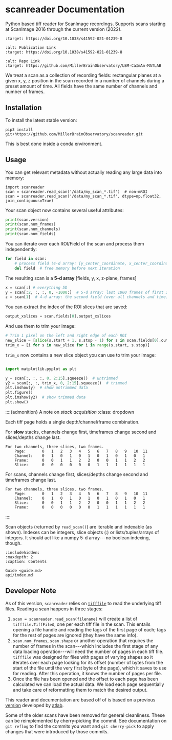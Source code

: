 # scanreader Documentation

Python based tiff reader for ScanImage recordings.
Supports scans starting at ScanImage 2016 through the current version (2022).

```{figure} https://zenodo.org/badge/DOI/10.1007/978-3-319-76207-4_15.svg
:target: https://doi.org/10.1038/s41592-021-01239-8
```

```{figure} https://zenodo.org/badge/DOI/10.1007/978-3-319-76207-4_15.svg
:alt: Publication Link
:target: https://doi.org/10.1038/s41592-021-01239-8
```

```{figure} https://img.shields.io/badge/Repository-black?style=flat-square&logo=github&logoColor=white&link=https%3A%2F%2Fmillerbrainobservatory.github.io%2FLBM-CaImAn-MATLAB%2F
:alt: Repo Link
:target: https://github.com/MillerBrainObservatory/LBM-CaImAn-MATLAB
```

We treat a scan as a collection of recording fields: rectangular planes at a given x, y, z position in the scan recorded in a number of channels during a preset amount of time.
All fields have the same number of channels and number of frames.


## Installation

To install the latest stable version:

```{code-block} bash
pip3 install git+https://github.com/MillerBrainObservatory/scanreader.git
```

This is best done inside a conda environment.

## Usage

You can get relevant metadata without actually reading any large data into memory:

```{code-block} python
import scanreader
scan = scanreader.read_scan('/data/my_scan_*.tif')  # non-mROI
scan = scanreader.read_scan('/data/my_scan_*.tif', dtype=np.float32, join_contiguous=True)
```

Your scan object now contains several useful attributes:

```python
print(scan.version)
print(scan.num_frames)
print(scan.num_channels)
print(scan.num_fields)
```

You can iterate over each ROI/Field of the scan and process them independently:

```python
for field in scan:
    # process field (4-d array: [y_center_coordinate, x_center_coordinate, channels, frames])
    del field  # free memory before next iteration
```

The resulting scan is a **5-d array** [fields, y, x, z-plane, frames]

```python
x = scan[:] # everything 5D
y = scan[:2, :, :, 0, -1000:]  # 5-d array: last 1000 frames of first 2 fields on the first channel
z = scan[1]  # 4-d array: the second field (over all channels and time)
```

You can extract the index of the ROI slices that are saved:

```python
output_xslices = scan.fields[0].output_xslices
```

And use them to trim your image:

```python
# Trim 1 pixel on the left and right edge of each ROI
new_slice = [slice(s.start + 1, s.stop - 1) for s in scan.fields[0].output_xslices]
trim_x = [i for s in new_slice for i in range(s.start, s.stop)]
```

`trim_x` now contains a new slice object you can use to trim your image:

```python

import matplotlib.pyplot as plt

y = scan[:, :, :, 0, 2:15].squeeze()  # untrimmed
y2 = scan[:, :, trim_x, 0, 2:15].squeeze()  # trimmed
plt.imshow(y)  # show untrimmed data
plt.figure()
plt.imshow(y2)  # show trimmed data
plt.show()

```

::::{admonition} A note on *stack acquisition*
:class: dropdown

Each tiff page holds a single depth/channel/frame combination.

For **slow** stacks, channels change first, timeframes change second and slices/depths change last.

    For two channels, three slices, two frames.
        Page:       0   1   2   3   4   5   6   7   8   9   10  11
        Channel:    0   1   0   1   0   1   0   1   0   1   0   1
        Frame:      0   0   1   1   2   2   0   0   1   1   2   2
        Slice:      0   0   0   0   0   0   1   1   1   1   1   1

For scans, channels change first, slices/depths change second and timeframes
change last.

    For two channels, three slices, two frames.
        Page:       0   1   2   3   4   5   6   7   8   9   10  11
        Channel:    0   1   0   1   0   1   0   1   0   1   0   1
        Slice:      0   0   1   1   2   2   0   0   1   1   2   2
        Frame:      0   0   0   0   0   0   1   1   1   1   1   1

::::

Scan objects (returned by `read_scan()`) are iterable and indexable (as shown).
Indexes can be integers, slice objects (:) or lists/tuples/arrays of integers.
It should act like a numpy 5-d array---no boolean indexing, though.

```{toctree}
:includehidden:
:maxdepth: 2
:caption: Contents

Guide <guide.md>
api/index.md

```

## Developer Note

As of this version, `scanreader` relies on [`tifffile`](https://pypi.org/project/tifffile/) to read the underlying tiff files. Reading a scan happens in three stages:

1. `scan = scanreader.read_scan(filename)` will create a list of `tifffile.TiffFile`s, one per each tiff file in the scan. This entails opening a file handle and reading the tags of the first page of each; tags for the rest of pages are ignored (they have the same info).
2. `scan.num_frames`, `scan.shape` or another operation that requires the number of frames in the scan---which includes the first stage of any data loading operation---will need the number of pages in each tiff file. `tifffile` was designed for files with pages of varying shapes so it iterates over each page looking for its offset (number of bytes from the start of the file until the very first byte of the page), which it saves to use for reading. After this operation, it knows the number of pages per file.
3. Once the file has been opened and the offset to each page has been calculated we can load the actual data. We load each page sequentially and take care of reformatting them to match the desired output.

This reader and documentation are based off of  is based on a previous [version](https://github.com/atlab/scanreader) developed by [atlab](https://github.com/atlab/).

Some of the older scans have been removed for general cleanliness. These can be reimplemented by cherry-picking the commit. See documentation on `git reflog` to find the commits you want and `git cherry-pick` to apply changes that were introduced by those commits.
